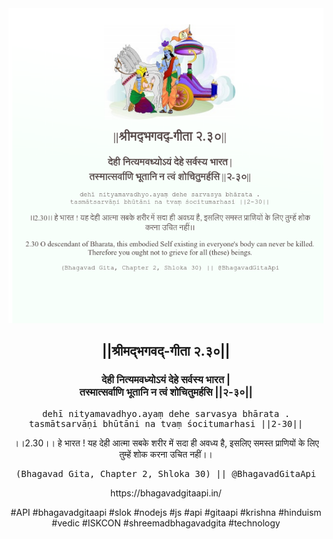 <img src="../../asset/BG_2_30.png"/>
<center><h2>||श्रीमद्‍भगवद्‍-गीता २.३०||</h2>
<h3>देही नित्यमवध्योऽयं देहे सर्वस्य भारत |<br/>तस्मात्सर्वाणि भूतानि न त्वं शोचितुमर्हसि ||२-३०||</h3>
<pre>dehī nityamavadhyo.ayaṃ dehe sarvasya bhārata .<br/>tasmātsarvāṇi bhūtāni na tvaṃ śocitumarhasi ||2-30||</pre>
<p>।।2.30।। हे भारत ! यह देही आत्मा सबके शरीर में सदा ही अवध्य है, इसलिए समस्त प्राणियों के लिए तुम्हें शोक करना उचित नहीं।।</p>
<pre>(Bhagavad Gita, Chapter 2, Shloka 30) || @BhagavadGitaApi</pre><p>https://bhagavadgitaapi.in/</p><p>#API #bhagavadgitaapi #slok #nodejs #js #api #gitaapi #krishna #hinduism #vedic #ISKCON #shreemadbhagavadgita #technology</p></center>